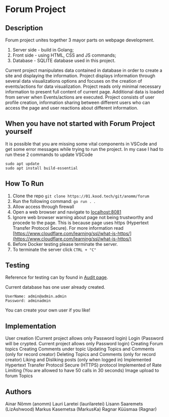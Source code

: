 # Forum Project

## Description
Forum project unites together 3 mayor parts on webpage development.
1. Server side - build in Golang;
2. Front side - using HTML, CSS and JS commands;
3. Database - SQLITE database used in this project.

Current project manipulates data contained in database in order to create a site and displaying the information.
Project displays information through several data visualizations options and focuses on the creation of events/actions for data visualization.
Project reads only minimal necessary information to present full content of current page. Additional data is loaded from server when Events/actions are executed.
Project consists of user profile creation, information sharing between different users who can access the page and user reactions about different information.

## When you have not started with Forum Project yourself
It is possible that you are missing some vital components in VSCode and get some error messages while trying to run the project.
In my case I had to run these 2 commands to update VSCode
```
sudo apt update
sudo apt install build-essential
```


## How To Run
1. Clone the repo ```git clone https://01.kood.tech/git/anomm/forum```
2. Run the following command: ```go run . ```.
3. Allow access through firewall
4. Open a web browser and navigate to [localhost:8081](https://localhost:8081)
5. Ignore web browser warning about page not being trustworthy and procede to the page. This is because page uses https (Hypertext Transfer Protocol Secure). For more information read [https://www.cloudflare.com/learning/ssl/what-is-https/](https://www.cloudflare.com/learning/ssl/what-is-https/)
6. Before Docker testing please terminate the server.
7. To terminate the server click ```CTRL + "C"```

## Testing
Reference for testing can by found in [Audit page](https://01.kood.tech/git/root/public/src/branch/master/subjects/forum/image-upload/audit.md). 

Current database has one user already created.

```
UserName: admin@admin.admin
Password: adminadmin
```

You can create your own user if you like!

## Implementation
User creation (Current project allows only Password login)
Login (Password will be crypted. Current project allows only Password login)
Creating Forum topics
Creating Comments under topic
Updating Topics and Comments (only for record creator) 
Deleting Topics and Comments (only for record creator)
Liking and Disliking posts (only when logged in)
Implemented Hypertext Transfer Protocol Secure (HTTPS) protocol 
Implemented of Rate Limiting (You are allowed to have 50 calls in 30 seconds)
Image upload to forum Topics

## Authors
Ainar Nõmm (anomm)
Lauri Laretei (laurilaretei)
Lisann Saaremets (LizAshwood)
Markus Kasemetsa (MarkusKa)
Ragnar Küüsmaa (Ragnar)
